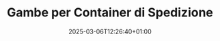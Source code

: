 ---
title: "Gambe per Container di Spedizione"
description: "Confoot - gambe per container di spedizione"
date: 2025-03-06T12:26:40+01:00
draft: false
---